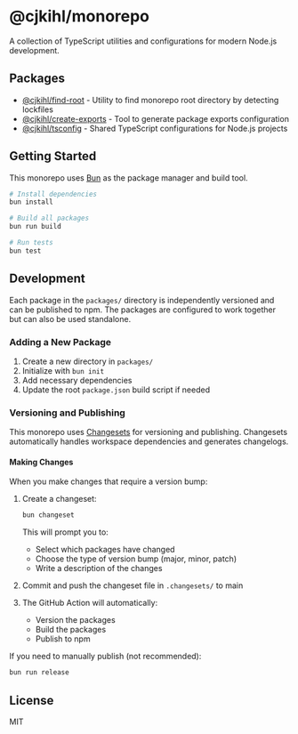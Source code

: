 # @cjkihl/monorepo

A collection of TypeScript utilities and configurations for modern Node.js development.

## Packages

- [@cjkihl/find-root](./packages/find-root) - Utility to find monorepo root directory by detecting lockfiles
- [@cjkihl/create-exports](./packages/create-exports) - Tool to generate package exports configuration
- [@cjkihl/tsconfig](./packages/tsconfig) - Shared TypeScript configurations for Node.js projects

## Getting Started

This monorepo uses [Bun](https://bun.sh) as the package manager and build tool.

```bash
# Install dependencies
bun install

# Build all packages
bun run build

# Run tests
bun test
```

## Development

Each package in the `packages/` directory is independently versioned and can be published to npm. The packages are configured to work together but can also be used standalone.

### Adding a New Package

1. Create a new directory in `packages/`
2. Initialize with `bun init`
3. Add necessary dependencies
4. Update the root `package.json` build script if needed

### Versioning and Publishing

This monorepo uses [Changesets](https://github.com/changesets/changesets) for versioning and publishing. Changesets automatically handles workspace dependencies and generates changelogs.

#### Making Changes

When you make changes that require a version bump:

1. Create a changeset:
   ```bash
   bun changeset
   ```
   This will prompt you to:
   - Select which packages have changed
   - Choose the type of version bump (major, minor, patch)
   - Write a description of the changes

2. Commit and push the changeset file in `.changesets/` to main
3. The GitHub Action will automatically:
   - Version the packages
   - Build the packages
   - Publish to npm

If you need to manually publish (not recommended):
```bash
bun run release
```

## License

MIT